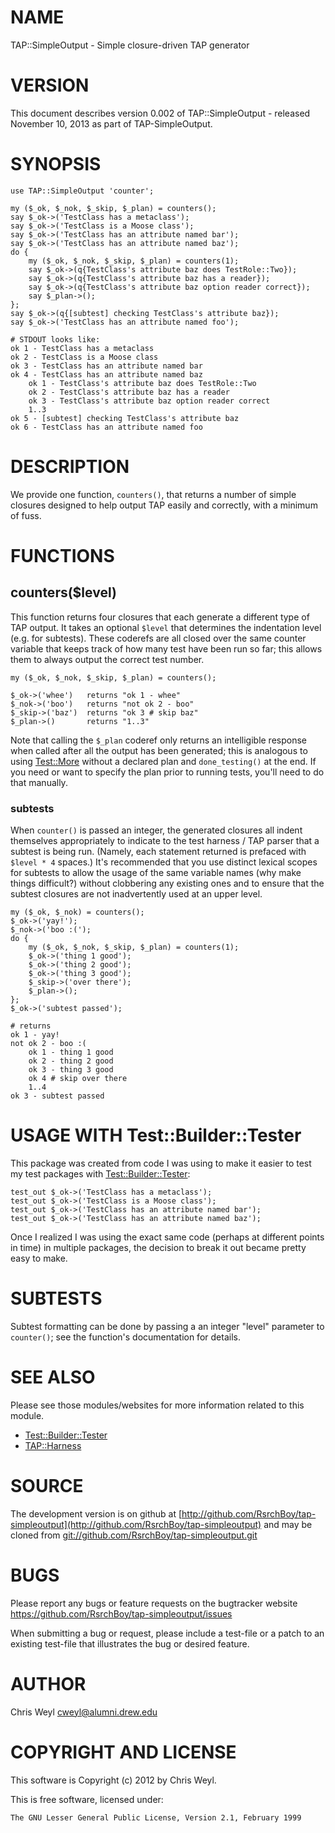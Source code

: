 # NAME

TAP::SimpleOutput - Simple closure-driven TAP generator

# VERSION

This document describes version 0.002 of TAP::SimpleOutput - released November 10, 2013 as part of TAP-SimpleOutput.

# SYNOPSIS

    use TAP::SimpleOutput 'counter';

    my ($_ok, $_nok, $_skip, $_plan) = counters();
    say $_ok->('TestClass has a metaclass');
    say $_ok->('TestClass is a Moose class');
    say $_ok->('TestClass has an attribute named bar');
    say $_ok->('TestClass has an attribute named baz');
    do {
        my ($_ok, $_nok, $_skip, $_plan) = counters(1);
        say $_ok->(q{TestClass's attribute baz does TestRole::Two});
        say $_ok->(q{TestClass's attribute baz has a reader});
        say $_ok->(q{TestClass's attribute baz option reader correct});
        say $_plan->();
    };
    say $_ok->(q{[subtest] checking TestClass's attribute baz});
    say $_ok->('TestClass has an attribute named foo');

    # STDOUT looks like:
    ok 1 - TestClass has a metaclass
    ok 2 - TestClass is a Moose class
    ok 3 - TestClass has an attribute named bar
    ok 4 - TestClass has an attribute named baz
        ok 1 - TestClass's attribute baz does TestRole::Two
        ok 2 - TestClass's attribute baz has a reader
        ok 3 - TestClass's attribute baz option reader correct
        1..3
    ok 5 - [subtest] checking TestClass's attribute baz
    ok 6 - TestClass has an attribute named foo

# DESCRIPTION

We provide one function, `counters()`, that returns a number of simple
closures designed to help output TAP easily and correctly, with a minimum of
fuss.

# FUNCTIONS

## counters($level)

This function returns four closures that each generate a different type of TAP
output.  It takes an optional `$level` that determines the indentation level
(e.g. for subtests).  These coderefs are all closed over the same counter
variable that keeps track of how many test have been run so far; this allows
them to always output the correct test number.

    my ($_ok, $_nok, $_skip, $_plan) = counters();

    $_ok->('whee')   returns "ok 1 - whee"
    $_nok->('boo')   returns "not ok 2 - boo"
    $_skip->('baz')  returns "ok 3 # skip baz"
    $_plan->()       returns "1..3"

Note that calling the `$_plan` coderef only returns an intelligible response
when called after all the output has been generated; this is analogous to
using [Test::More](https://metacpan.org/pod/Test::More) without a declared plan and `done_testing()` at the end.
If you need or want to specify the plan prior to running tests, you'll need to
do that manually.

### subtests

When `counter()` is passed an integer, the generated closures all indent
themselves appropriately to indicate to the test harness / TAP parser that a
subtest is being run.  (Namely, each statement returned is prefaced with
`$level * 4` spaces.)  It's recommended that you use distinct lexical scopes
for subtests to allow the usage of the same variable names (why make things
difficult?) without clobbering any existing ones and to ensure that the
subtest closures are not inadvertently used at an upper level.

    my ($_ok, $_nok) = counters();
    $_ok->('yay!');
    $_nok->('boo :(');
    do {
        my ($_ok, $_nok, $_skip, $_plan) = counters(1);
        $_ok->('thing 1 good');
        $_ok->('thing 2 good');
        $_ok->('thing 3 good');
        $_skip->('over there');
        $_plan->();
    };
    $_ok->('subtest passed');

    # returns
    ok 1 - yay!
    not ok 2 - boo :(
        ok 1 - thing 1 good
        ok 2 - thing 2 good
        ok 3 - thing 3 good
        ok 4 # skip over there
        1..4
    ok 3 - subtest passed

# USAGE WITH Test::Builder::Tester

This package was created from code I was using to make it easier to test my
test packages with [Test::Builder::Tester](https://metacpan.org/pod/Test::Builder::Tester):

    test_out $_ok->('TestClass has a metaclass');
    test_out $_ok->('TestClass is a Moose class');
    test_out $_ok->('TestClass has an attribute named bar');
    test_out $_ok->('TestClass has an attribute named baz');

Once I realized I was using the exact same code (perhaps at different points
in time) in multiple packages, the decision to break it out became pretty
easy to make.

# SUBTESTS

Subtest formatting can be done by passing a an integer "level" parameter to
`counter()`; see the function's documentation for details.

# SEE ALSO

Please see those modules/websites for more information related to this module.

- [Test::Builder::Tester](https://metacpan.org/pod/Test::Builder::Tester)
- [TAP::Harness](https://metacpan.org/pod/TAP::Harness)

# SOURCE

The development version is on github at [http://github.com/RsrchBoy/tap-simpleoutput](http://github.com/RsrchBoy/tap-simpleoutput)
and may be cloned from [git://github.com/RsrchBoy/tap-simpleoutput.git](git://github.com/RsrchBoy/tap-simpleoutput.git)

# BUGS

Please report any bugs or feature requests on the bugtracker website
https://github.com/RsrchBoy/tap-simpleoutput/issues

When submitting a bug or request, please include a test-file or a
patch to an existing test-file that illustrates the bug or desired
feature.

# AUTHOR

Chris Weyl <cweyl@alumni.drew.edu>

# COPYRIGHT AND LICENSE

This software is Copyright (c) 2012 by Chris Weyl.

This is free software, licensed under:

    The GNU Lesser General Public License, Version 2.1, February 1999
